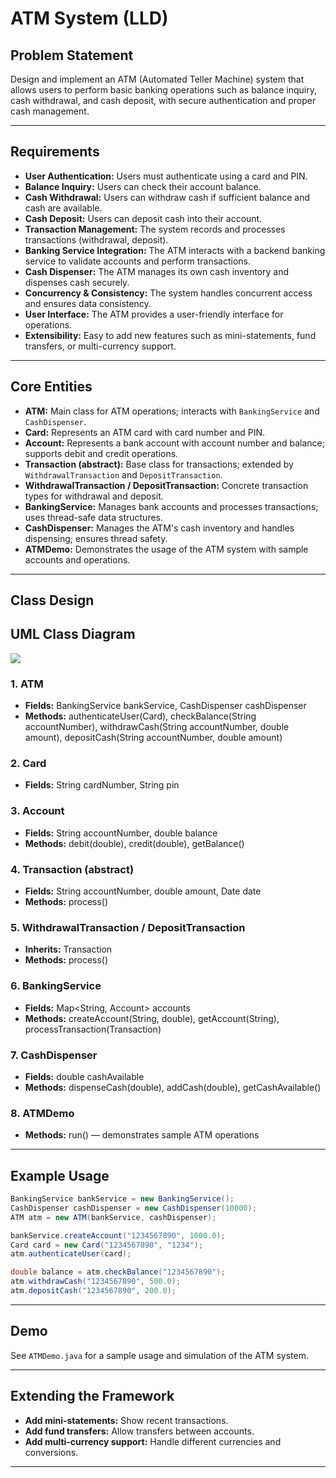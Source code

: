 # ATM System (LLD)

## Problem Statement

Design and implement an ATM (Automated Teller Machine) system that allows users to perform basic banking operations such as balance inquiry, cash withdrawal, and cash deposit, with secure authentication and proper cash management.

---

## Requirements

- **User Authentication:** Users must authenticate using a card and PIN.
- **Balance Inquiry:** Users can check their account balance.
- **Cash Withdrawal:** Users can withdraw cash if sufficient balance and cash are available.
- **Cash Deposit:** Users can deposit cash into their account.
- **Transaction Management:** The system records and processes transactions (withdrawal, deposit).
- **Banking Service Integration:** The ATM interacts with a backend banking service to validate accounts and perform transactions.
- **Cash Dispenser:** The ATM manages its own cash inventory and dispenses cash securely.
- **Concurrency & Consistency:** The system handles concurrent access and ensures data consistency.
- **User Interface:** The ATM provides a user-friendly interface for operations.
- **Extensibility:** Easy to add new features such as mini-statements, fund transfers, or multi-currency support.

---

## Core Entities

- **ATM:** Main class for ATM operations; interacts with `BankingService` and `CashDispenser`.
- **Card:** Represents an ATM card with card number and PIN.
- **Account:** Represents a bank account with account number and balance; supports debit and credit operations.
- **Transaction (abstract):** Base class for transactions; extended by `WithdrawalTransaction` and `DepositTransaction`.
- **WithdrawalTransaction / DepositTransaction:** Concrete transaction types for withdrawal and deposit.
- **BankingService:** Manages bank accounts and processes transactions; uses thread-safe data structures.
- **CashDispenser:** Manages the ATM's cash inventory and handles dispensing; ensures thread safety.
- **ATMDemo:** Demonstrates the usage of the ATM system with sample accounts and operations.

---

## Class Design

## UML Class Diagram

![](../../../../uml-diagrams/class-diagrams/atm-class-diagram.png)

### 1. ATM
- **Fields:** BankingService bankService, CashDispenser cashDispenser
- **Methods:** authenticateUser(Card), checkBalance(String accountNumber), withdrawCash(String accountNumber, double amount), depositCash(String accountNumber, double amount)

### 2. Card
- **Fields:** String cardNumber, String pin

### 3. Account
- **Fields:** String accountNumber, double balance
- **Methods:** debit(double), credit(double), getBalance()

### 4. Transaction (abstract)
- **Fields:** String accountNumber, double amount, Date date
- **Methods:** process()

### 5. WithdrawalTransaction / DepositTransaction
- **Inherits:** Transaction
- **Methods:** process()

### 6. BankingService
- **Fields:** Map<String, Account> accounts
- **Methods:** createAccount(String, double), getAccount(String), processTransaction(Transaction)

### 7. CashDispenser
- **Fields:** double cashAvailable
- **Methods:** dispenseCash(double), addCash(double), getCashAvailable()

### 8. ATMDemo
- **Methods:** run() — demonstrates sample ATM operations

---

## Example Usage

```java
BankingService bankService = new BankingService();
CashDispenser cashDispenser = new CashDispenser(10000);
ATM atm = new ATM(bankService, cashDispenser);

bankService.createAccount("1234567890", 1000.0);
Card card = new Card("1234567890", "1234");
atm.authenticateUser(card);

double balance = atm.checkBalance("1234567890");
atm.withdrawCash("1234567890", 500.0);
atm.depositCash("1234567890", 200.0);
```

---

## Demo

See `ATMDemo.java` for a sample usage and simulation of the ATM system.

---

## Extending the Framework

- **Add mini-statements:** Show recent transactions.
- **Add fund transfers:** Allow transfers between accounts.
- **Add multi-currency support:** Handle different currencies and conversions.

---